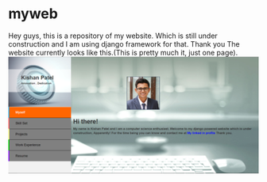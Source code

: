 # myweb
Hey guys, this is a repository of my website. Which is still under construction and I am using django framework for that. Thank you
The website currently looks like this.(This is pretty much it, just one page).
![ScreenShot](https://github.com/kishanp1/myweb/blob/master/screenshot.PNG)
